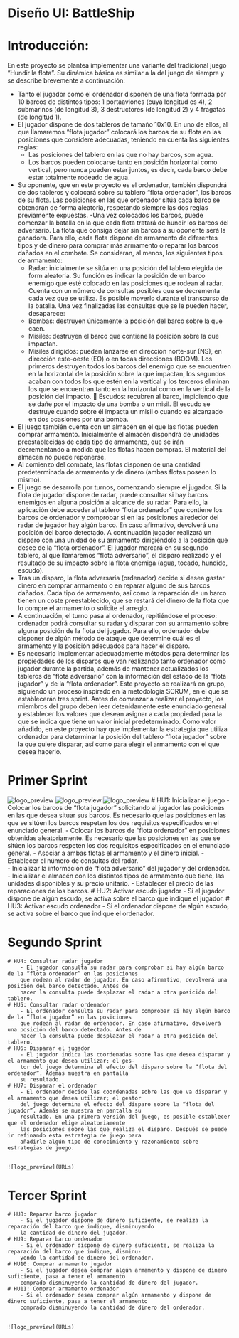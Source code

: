 # Diseño UI: BattleShip
##
# Introducción:
En este proyecto se plantea implementar una variante del tradicional juego “Hundir la flota”. Su dinámica básica es similar a la del juego de siempre y se describe brevemente a continuación:
- Tanto el jugador como el ordenador disponen de una flota formada por 10 barcos de distintos tipos: 1 portaaviones (cuya longitud es 4), 2 submarinos (de longitud 3), 3 destructores (de longitud 2) y 4 fragatas (de longitud 1).
- El jugador dispone de dos tableros de tamaño 10x10. En uno de ellos, al que llamaremos “flota jugador” colocará los barcos de su flota en las posiciones que considere adecuadas, teniendo en cuenta las siguientes reglas:
	- Las posiciones del tablero en las que no hay barcos, son agua.
	- Los barcos pueden colocarse tanto en posición horizontal como vertical, pero nunca
pueden estar juntos, es decir, cada barco debe estar totalmente rodeado de agua.
- Su oponente, que en este proyecto es el ordenador, también dispondrá de dos tableros y colocará sobre su tablero “flota ordenador”, los barcos de su flota. Las posiciones en las que ordenador sitúa cada barco se obtendrán de forma aleatoria, respetando siempre las dos reglas previamente expuestas.
-Una vez colocados los barcos, puede comenzar la batalla en la que cada flota tratará de hundir los barcos del adversario. La flota que consiga dejar sin barcos a su oponente será la ganadora. Para ello, cada flota dispone de armamento de diferentes tipos y de dinero para comprar más armamento o reparar los barcos dañados en el combate. Se consideran, al menos, los siguientes tipos de armamento:
	- Radar: inicialmente se sitúa en una posición del tablero elegida de form aleatoria. Su función es indicar la posición de un barco enemigo que esté colocado en las posiciones que rodean al radar. Cuenta con un número de consultas posibles que se decrementa cada vez que se utiliza. Es posible moverlo durante el transcurso de la batalla. Una vez finalizadas las consultas que se le pueden hacer, desaparece:
	- Bombas: destruyen únicamente la posición del barco sobre la que caen.
	- Misiles: destruyen el barco que contiene la posición sobre la que impactan.
	- Misiles dirigidos: pueden lanzarse en dirección norte-sur (NS), en dirección este-oeste (EO) o en todas direcciones (BOOM). Los primeros destruyen todos los barcos del enemigo que se encuentren en la horizontal de la posición sobre la que impactan, los segundos acaban con todos los que estén en la vertical y los terceros eliminan los que se encuentran tanto en la horizontal como en la vertical de la posición del impacto.  Escudos: recubren al barco, impidiendo que se dañe por el impacto de una bomba o un misil. El escudo se destruye cuando sobre él impacta un misil o cuando es alcanzado en dos ocasiones por una bomba.
- El juego también cuenta con un almacén en el que las flotas pueden comprar armamento. Inicialmente el almacén dispondrá de unidades preestablecidas de cada tipo de armamento, que se irán decrementando a medida que las flotas hacen compras. El material del almacén no puede reponerse.
- Al comienzo del combate, las flotas disponen de una cantidad predeterminada de armamento y de dinero (ambas flotas poseen lo mismo).
- El juego se desarrolla por turnos, comenzando siempre el jugador. Si la flota de jugador dispone de radar, puede consultar si hay barcos enemigos en alguna posición al alcance de su radar. Para ello, la aplicación debe acceder al tablero “flota ordenador” que contiene los barcos de ordenador y comprobar si en las posiciones alrededor del radar de jugador hay algún barco. En caso afirmativo, devolverá una posición del barco detectado. A continuación jugador realizará un disparo con una unidad de su armamento dirigiéndolo a la posición que desee de la “flota ordenador”. El jugador marcará en su segundo tablero, al que llamaremos “flota adversario”, el disparo realizado y el resultado de su impacto sobre la flota enemiga (agua, tocado, hundido, escudo).
- Tras un disparo, la flota adversaria (ordenador) decide si desea gastar dinero en comprar armamento o en reparar alguno de sus barcos dañados. Cada tipo de armamento, así como la reparación de un barco tienen un coste preestablecido, que se restará del dinero de la flota que lo compre el armamento o solicite el arreglo. 
- A continuación, el turno pasa al ordenador, repitiéndose el proceso: ordenador podrá consultar su radar y disparar con su armamento sobre alguna posición de la flota del jugador. Para ello, ordenador debe disponer de algún método de ataque que determine cuál es el armamento y la posición adecuados para hacer el disparo.
- Es necesario implementar adecuadamente métodos para determinar las propiedades de los disparos que van realizando tanto ordenador como jugador durante la partida, además de mantener actualizados los tableros de “flota adversario” con la información del estado de la “flota jugador” y de la “flota ordenador”.
Este proyecto se realizará en grupo, siguiendo un proceso inspirado en la metodología SCRUM, en el que se establecerán tres sprint. Antes de comenzar a realizar el proyecto, los miembros del grupo deben leer detenidamente este enunciado general y establecer los valores que desean asignar a cada propiedad para la que se indica que tiene un valor inicial predeterminado. Como valor añadido, en este proyecto hay que implementar la estrategia que utiliza ordenador para determinar la posición del tablero “flota jugador” sobre la que quiere disparar, así como para elegir el armamento con el que desea hacerlo.
# Primer Sprint
![logo_preview](http://imgur.com/ZDUjLuT)
![logo_preview](http://imgur.com/IFfaMue)
![logo_preview](http://imgur.com/bZJjh9L)
	# HU1: Inicializar el juego
		- Colocar los barcos de “flota jugador” solicitando al jugador las posiciones en las que desea situar 
		sus barcos. Es necesario que las posiciones en las que se sitúen los barcos respeten los dos requisitos
		especificados en el enunciado general.
		- Colocar los barcos de “flota ordenador” en posiciones obtenidas aleatoriamente. Es necesario que las
		posiciones en las que se sitúen los barcos respeten los dos requisitos especificados en el enunciado general.
		- Asociar a ambas flotas el armamento y el dinero inicial.
		- Establecer el número de consultas del radar.		
		- Inicializar la información de “flota adversario” del jugador y del ordenador.
		- Inicializar el almacén con los distintos tipos de armamento que tiene, las unidades disponibles y
		su precio unitario.
		- Establecer el precio de las reparaciones de los barcos.
	# HU2: Activar escudo jugador
		- Si el jugador dispone de algún escudo, se activa sobre el barco que indique el jugador.
	# HU3: Activar escudo ordenador
		- Si el ordenador dispone de algún escudo, se activa sobre el barco que indique el ordenador.
##
	
# Segundo Sprint
	# HU4: Consultar radar jugador
		- El jugador consulta su radar para comprobar si hay algún barco de la “flota ordenador” en las posiciones
		que rodean al radar de jugador. En caso afirmativo, devolverá una posición del barco detectado. Antes de
		hacer la consulta puede desplazar el radar a otra posición del tablero.
	# HU5: Consultar radar ordenador
		- El ordenador consulta su radar para comprobar si hay algún barco de la “flota jugador” en las posiciones
		que rodean al radar de ordenador. En caso afirmativo, devolverá una posición del barco detectado. Antes de
		hacer la consulta puede desplazar el radar a otra posición del tablero.
	# HU6: Disparar el jugador
		- El jugador indica las coordenadas sobre las que desea disparar y el armamento que desea utilizar; el ges-
		tor	del juego determina el efecto del disparo sobre la “flota del ordenador”. Además muestra en pantalla 
		su resultado.
	# HU7: Disparar el ordenador
		- El ordenador decide las coordenadas sobre las que va disparar y el armamento que desea utilizar; el gestor
		del	juego determina el efecto del disparo sobre la “flota del jugador”. Además se muestra en pantalla su 
		resultado. En una primera versión del juego, es posible establecer que el ordenador elige aleatoriamente 
		las posiciones sobre las que realiza el disparo. Después se puede ir refinando esta estrategia de juego para 
		añadirle algún tipo de conocimiento y razonamiento sobre estrategias de juego.
##
	![logo_preview](URLs)
# Tercer Sprint 
	# HU8: Reparar barco jugador
		- Si el jugador dispone de dinero suficiente, se realiza la reparación del barco que indique, disminuyendo
		la cantidad de dinero del jugador.
	# HU9: Reparar barco ordenador
		- Si el ordenador dispone de dinero suficiente, se realiza la reparación del barco que indique, disminu-
		yendo la cantidad de dinero del ordenador.
	# HU10: Comprar armamento jugador
		- Si el jugador desea comprar algún armamento y dispone de dinero suficiente, pasa a tener el armamento 
		comprado disminuyendo la cantidad de dinero del jugador.
	# HU11: Comprar armamento ordenador
		- Si el ordenador desea comprar algún armamento y dispone de dinero suficiente, pasa a tener el armamento 
		comprado disminuyendo la cantidad de dinero del ordenador.
##
	![logo_preview](URLs)


